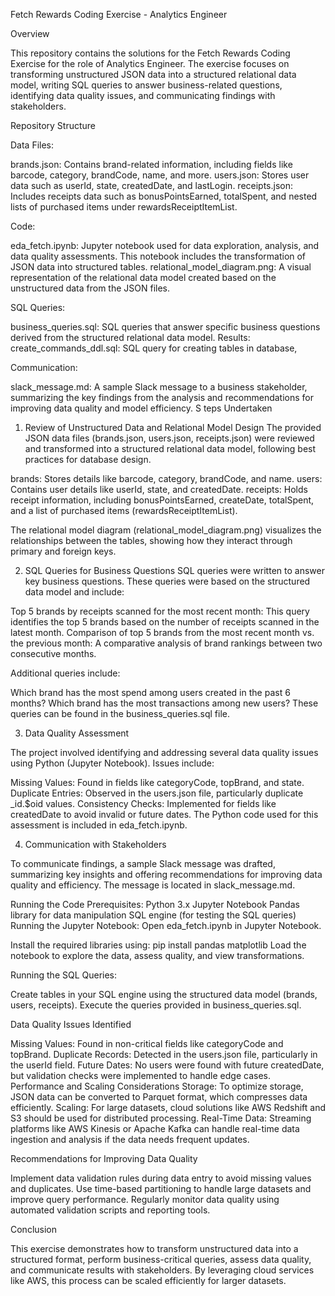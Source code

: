 Fetch Rewards Coding Exercise - Analytics Engineer

Overview

This repository contains the solutions for the Fetch Rewards Coding Exercise for the role of Analytics Engineer. The exercise focuses on transforming unstructured JSON data into a structured relational data model, writing SQL queries to answer business-related questions, identifying data quality issues, and communicating findings with stakeholders.

Repository Structure

Data Files:

brands.json: Contains brand-related information, including fields like barcode, category, brandCode, name, and more.
users.json: Stores user data such as userId, state, createdDate, and lastLogin.
receipts.json: Includes receipts data such as bonusPointsEarned, totalSpent, and nested lists of purchased items under rewardsReceiptItemList.

Code:

eda_fetch.ipynb: Jupyter notebook used for data exploration, analysis, and data quality assessments. This notebook includes the transformation of JSON data into structured tables.
relational_model_diagram.png: A visual representation of the relational data model created based on the unstructured data from the JSON files.

SQL Queries:

business_queries.sql: SQL queries that answer specific business questions derived from the structured relational data model.
Results:
create_commands_ddl.sql: SQL query for creating tables in database, 

Communication:

slack_message.md: A sample Slack message to a business stakeholder, summarizing the key findings from the analysis and recommendations for improving data quality and model efficiency.
S
teps Undertaken

1. Review of Unstructured Data and Relational Model Design
The provided JSON data files (brands.json, users.json, receipts.json) were reviewed and transformed into a structured relational data model, following best practices for database design.

brands: Stores details like barcode, category, brandCode, and name.
users: Contains user details like userId, state, and createdDate.
receipts: Holds receipt information, including bonusPointsEarned, createDate, totalSpent, and a list of purchased items (rewardsReceiptItemList).

The relational model diagram (relational_model_diagram.png) visualizes the relationships between the tables, showing how they interact through primary and foreign keys.

2. SQL Queries for Business Questions
SQL queries were written to answer key business questions. These queries were based on the structured data model and include:

Top 5 brands by receipts scanned for the most recent month: This query identifies the top 5 brands based on the number of receipts scanned in the latest month.
Comparison of top 5 brands from the most recent month vs. the previous month: A comparative analysis of brand rankings between two consecutive months.

Additional queries include:

Which brand has the most spend among users created in the past 6 months?
Which brand has the most transactions among new users?
These queries can be found in the business_queries.sql file.

3. Data Quality Assessment

The project involved identifying and addressing several data quality issues using Python (Jupyter Notebook). Issues include:

Missing Values: Found in fields like categoryCode, topBrand, and state.
Duplicate Entries: Observed in the users.json file, particularly duplicate _id.$oid values.
Consistency Checks: Implemented for fields like createdDate to avoid invalid or future dates.
The Python code used for this assessment is included in eda_fetch.ipynb.

4. Communication with Stakeholders

To communicate findings, a sample Slack message was drafted, summarizing key insights and offering recommendations for improving data quality and efficiency. The message is located in slack_message.md.

Running the Code
Prerequisites:
Python 3.x
Jupyter Notebook
Pandas library for data manipulation
SQL engine (for testing the SQL queries)
Running the Jupyter Notebook:
Open eda_fetch.ipynb in Jupyter Notebook.

Install the required libraries using:
pip install pandas matplotlib
Load the notebook to explore the data, assess quality, and view transformations.

Running the SQL Queries:

Create tables in your SQL engine using the structured data model (brands, users, receipts).
Execute the queries provided in business_queries.sql.

Data Quality Issues Identified

Missing Values: Found in non-critical fields like categoryCode and topBrand.
Duplicate Records: Detected in the users.json file, particularly in the userId field.
Future Dates: No users were found with future createdDate, but validation checks were implemented to handle edge cases.
Performance and Scaling Considerations
Storage: To optimize storage, JSON data can be converted to Parquet format, which compresses data efficiently.
Scaling: For large datasets, cloud solutions like AWS Redshift and S3 should be used for distributed processing.
Real-Time Data: Streaming platforms like AWS Kinesis or Apache Kafka can handle real-time data ingestion and analysis if the data needs frequent updates.

Recommendations for Improving Data Quality

Implement data validation rules during data entry to avoid missing values and duplicates.
Use time-based partitioning to handle large datasets and improve query performance.
Regularly monitor data quality using automated validation scripts and reporting tools.

Conclusion

This exercise demonstrates how to transform unstructured data into a structured format, perform business-critical queries, assess data quality, and communicate results with stakeholders. By leveraging cloud services like AWS, this process can be scaled efficiently for larger datasets.
